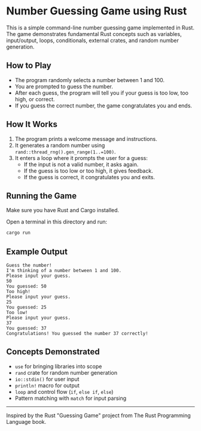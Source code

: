 # Number Guessing Game using Rust

This is a simple command-line number guessing game implemented in Rust. The game demonstrates fundamental Rust concepts such as variables, input/output, loops, conditionals, external crates, and random number generation.

## How to Play
- The program randomly selects a number between 1 and 100.
- You are prompted to guess the number.
- After each guess, the program will tell you if your guess is too low, too high, or correct.
- If you guess the correct number, the game congratulates you and ends.

## How It Works
1. The program prints a welcome message and instructions.
2. It generates a random number using `rand::thread_rng().gen_range(1..=100)`.
3. It enters a loop where it prompts the user for a guess:
    - If the input is not a valid number, it asks again.
    - If the guess is too low or too high, it gives feedback.
    - If the guess is correct, it congratulates you and exits.

## Running the Game
Make sure you have Rust and Cargo installed.

Open a terminal in this directory and run:

```bash
cargo run
```

## Example Output
```
Guess the number!
I'm thinking of a number between 1 and 100.
Please input your guess.
50
You guessed: 50
Too high!
Please input your guess.
25
You guessed: 25
Too low!
Please input your guess.
37
You guessed: 37
Congratulations! You guessed the number 37 correctly!
```

## Concepts Demonstrated
- `use` for bringing libraries into scope
- `rand` crate for random number generation
- `io::stdin()` for user input
- `println!` macro for output
- `loop` and control flow (`if`, `else if`, `else`)
- Pattern matching with `match` for input parsing

---
Inspired by the Rust "Guessing Game" project from The Rust Programming Language book.
